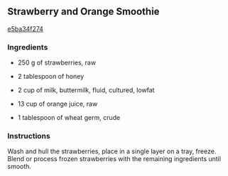 ## Strawberry and Orange Smoothie

[e5ba34f274](http://www.food.com/recipe/strawberry-and-orange-smoothie-12029)

### Ingredients

 - 250 g of strawberries, raw

 - 2 tablespoon of honey

 - 2 cup of milk, buttermilk, fluid, cultured, lowfat

 - 13 cup of orange juice, raw

 - 1 tablespoon of wheat germ, crude

### Instructions

Wash and hull the strawberries, place in a single layer on a tray, freeze. Blend or process frozen strawberries with the remaining ingredients until smooth.